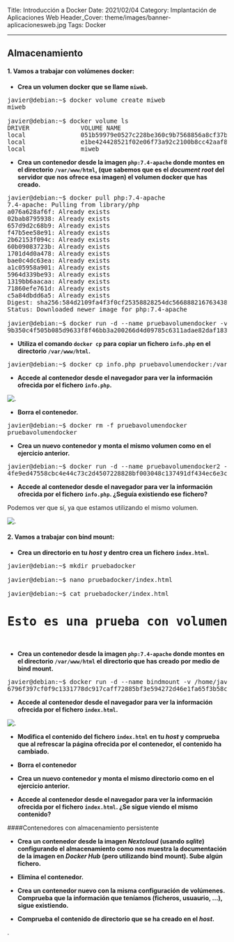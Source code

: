 Title: Introducción a Docker
Date: 2021/02/04
Category: Implantación de Aplicaciones Web
Header_Cover: theme/images/banner-aplicacionesweb.jpg
Tags: Docker



--------------------------------------------------------------------------------
## Almacenamiento

#### 1. Vamos a trabajar con volúmenes docker:

- **Crea un volumen docker que se llame `miweb`.**

<pre>
javier@debian:~$ docker volume create miweb
miweb

javier@debian:~$ docker volume ls
DRIVER              VOLUME NAME
local               051b59979e0527c228be360c9b7568856a8cf37b16b9ce415f3e5fa48b812891
local               e1be424428521f02e06f73a92c2100b8cc42aaf813680bc3ee792c1353ae3abf
local               miweb
</pre>

- **Crea un contenedor desde la imagen `php:7.4-apache` donde montes en el directorio `/var/www/html`, (que sabemos que es el *document root* del servidor que nos ofrece esa imagen) el volumen docker que has creado.**

<pre>
javier@debian:~$ docker pull php:7.4-apache
7.4-apache: Pulling from library/php
a076a628af6f: Already exists
02bab8795938: Already exists
657d9d2c68b9: Already exists
f47b5ee58e91: Already exists
2b62153f094c: Already exists
60b09083723b: Already exists
1701d4d0a478: Already exists
bae0c4dc63ea: Already exists
a1c05958a901: Already exists
5964d339be93: Already exists
1319bb6aacaa: Already exists
71860efe761d: Already exists
c5a84dbdd6a5: Already exists
Digest: sha256:584d2109fa4f3f0cf25358828254dc5668882167634384ad68537a3069d31652
Status: Downloaded newer image for php:7.4-apache

javier@debian:~$ docker run -d --name pruebavolumendocker -v miweb:/var/www/html -p 8080:80 php:7.4-apache
9b350c4f505b085d9633f8f46bb3a200266d4d09785c6311adae82daf1834403
</pre>

- **Utiliza el comando `docker cp` para copiar un fichero `info.php` en el directorio `/var/www/html`.**

<pre>
javier@debian:~$ docker cp info.php pruebavolumendocker:/var/www/html
</pre>

- **Accede al contenedor desde el navegador para ver la información ofrecida por el fichero `info.php`.**

![.](images/iaw_introducción_a_docker/info.php.png)

- **Borra el contenedor.**

<pre>
javier@debian:~$ docker rm -f pruebavolumendocker
pruebavolumendocker
</pre>

- **Crea un nuevo contenedor y monta el mismo volumen como en el ejercicio anterior.**

<pre>
javier@debian:~$ docker run -d --name pruebavolumendocker2 -v miweb:/var/www/html -p 8080:80 php:7.4-apache
4fe9ed47558cbc4e44c73c2d4507228828bf003048c137491df434ec6e3ca58c
</pre>

- **Accede al contenedor desde el navegador para ver la información ofrecida por el fichero `info.php`. ¿Seguía existiendo ese fichero?**

Podemos ver que sí, ya que estamos utilizando el mismo volumen.

![.](images/iaw_introducción_a_docker/info.php2.png)



#### 2. Vamos a trabajar con bind mount:

- **Crea un directorio en tu *host* y dentro crea un fichero `index.html`.**

<pre>
javier@debian:~$ mkdir pruebadocker

javier@debian:~$ nano pruebadocker/index.html

javier@debian:~$ cat pruebadocker/index.html
<h1>Esto es una prueba con volumenes Docker</h1>
</pre>

- **Crea un contenedor desde la imagen `php:7.4-apache` donde montes en el directorio `/var/www/html` el directorio que has creado por medio de bind mount.**

<pre>
javier@debian:~$ docker run -d --name bindmount -v /home/javier/pruebadocker:/var/www/html -p 8080:80 php:7.4-apache
6796f397cf0f9c1331778dc917caff72885bf3e594272d46e1fa65f3b58c686f
</pre>

- **Accede al contenedor desde el navegador para ver la información ofrecida por el fichero `index.html`.**

![.](images/iaw_introducción_a_docker/bindmount1.png)

- **Modifica el contenido del fichero `index.html` en tu *host* y comprueba que al refrescar la página ofrecida por el contenedor, el contenido ha cambiado.**



- **Borra el contenedor**



- **Crea un nuevo contenedor y monta el mismo directorio como en el ejercicio anterior.**



- **Accede al contenedor desde el navegador para ver la información ofrecida por el fichero `index.html`. ¿Se sigue viendo el mismo contenido?**




####Contenedores con almacenamiento persistente

- **Crea un contenedor desde la imagen *Nextcloud* (usando *sqlite*) configurando el almacenamiento como nos muestra la documentación de la imagen en *Docker Hub* (pero utilizando bind mount). Sube algún fichero.**



- **Elimina el contenedor.**



- **Crea un contenedor nuevo con la misma configuración de volúmenes. Comprueba que la información que teníamos (ficheros, usuaurio, …), sigue existiendo.**



- **Comprueba el contenido de directorio que se ha creado en el *host*.**



.
